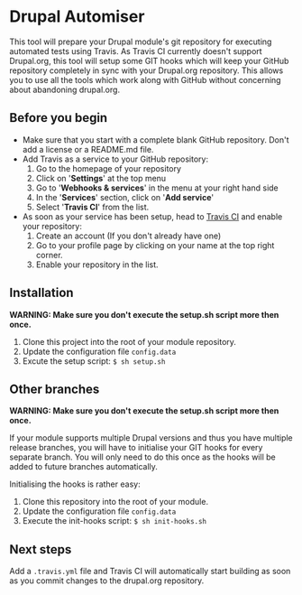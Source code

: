 # Drupal Automiser

This tool will prepare your Drupal module's git repository for executing automated tests using Travis. As Travis CI
currently doesn't support Drupal.org, this tool will setup some GIT hooks which will keep your GitHub repository
completely in sync with your Drupal.org repository. This allows you to use all the tools which work along with GitHub
without concerning about abandoning drupal.org.


## Before you begin

* Make sure that you start with a complete blank GitHub repository. Don't add a license or a README.md file.
* Add Travis as a service to your GitHub repository:
  1. Go to the homepage of your repository
  2. Click on '**Settings**' at the top menu
  3. Go to '**Webhooks & services**' in the menu at your right hand side
  4. In the '**Services**' section, click on '**Add service**'
  5. Select '**Travis CI**' from the list.
* As soon as your service has been setup, head to [Travis CI](https://travis-ci.org) and enable your repository:
  1. Create an account (If you don't already have one)
  2. Go to your profile page by clicking on your name at the top right corner.
  3. Enable your repository in the list.


## Installation

**WARNING: Make sure you don't execute the setup.sh script more then once.** 

1. Clone this project into the root of your module repository.
2. Update the configuration file `config.data`
3. Excute the setup script:
   `$ sh setup.sh`


## Other branches

**WARNING: Make sure you don't execute the setup.sh script more then once.** 

If your module supports multiple Drupal versions and thus you have multiple release branches, you will have to
initialise your GIT hooks for every separate branch. You will only need to do this once as the hooks will be added to
future branches automatically.

Initialising the hooks is rather easy:

1. Clone this repository into the root of your module.
2. Update the configuration file `config.data`
3. Execute the init-hooks script:
   `$ sh init-hooks.sh`
   
## Next steps
Add a `.travis.yml` file and Travis CI will automatically start building as soon as you commit changes to the drupal.org
repository.